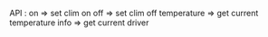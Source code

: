 API : 
on => set clim on
off => set clim off
temperature => get current temperature
info => get current driver
